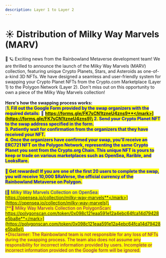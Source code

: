 ```yaml
---
description: Layer 1 to Layer 2
---
```


# ☀ Distribution of Milky Way Marvels (MARV)

🌌 🪐 Exciting news from the Rainbowland Metaverse development team! We are thrilled to announce the launch of the Milky Way Marvels (MARV) collection, featuring unique Crypto Planets, Stars, and Asteroids as one-of-a-kind 3D NFTs. We have designed a seamless and user-friendly system for swapping your Crypto Planet NFTs from the Crypto.com Marketplace (Layer 1) to the Polygon Network (Layer 2). Don't miss out on this opportunity to own a piece of the Milky Way Marvels collection!\
\
**Here's how the swapping process works:**\
[<mark style="color:blue;">**1. Fill out the Google Form provided by the swap organizers with the required details:**</mark> 🔗 <mark style="color:blue;">**https://forms.gle/FK7sCN1tzneU4zns9**</mark>](https://forms.gle/FK7sCN1tzneU4zns9)\
**2.** Send your Crypto Planet NFT to the swap address specified in the form.\
**3.** Patiently wait for confirmation from the organizers that they have received your NFT.\
**4.** Once the organizers have confirmed your swap, you'll receive an ERC721 NFT on the Polygon Network, representing the same Crypto Planet you sent from the Crypto.org Chain. This unique NFT is yours to keep or trade on various marketplaces such as OpenSea, Rarible, and LooksRare.\
\
🎁 Get rewarded! If you are one of the first 20 users to complete the swap, you will receive 10,000 $RaVerse, the official currency of the Rainbowland Metaverse on Polygon.\
\
[<mark style="color:blue;">**🔗 Milky Way Marvels Collection on OpenSea: https://opensea.io/collection/milky-way-marvels**</mark>](https://opensea.io/collection/milky-way-marvels)\
\
[<mark style="color:purple;">**🔗 Milky Way Marvels Collection on PolygonScan: https://polygonscan.com/token/0x098c121eaa591e12a4ebc64fca14d79428e5ba8e**</mark>](https://polygonscan.com/token/0x098c121eaa591e12a4ebc64fca14d79428e5ba8e)\
\
\*Disclaimer: The Rainbowland team is not responsible for any loss of NFTs during the swapping process. The team also does not assume any responsibility for incorrect information provided by users. Incomplete or incorrect information provided on the Google form will be ignored.
